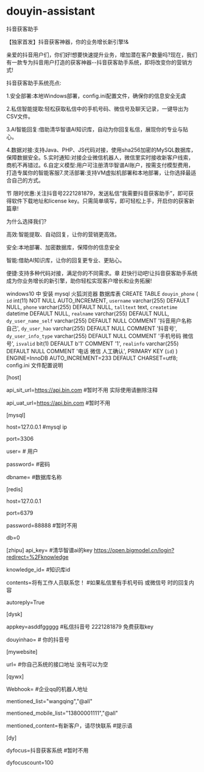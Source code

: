 # douyin-assistant
抖音获客助手

【独家首发】抖音获客神器，你的业务增长新引擎!&

 亲爱的抖音用户们，你们好!想要快速提升业务，增加潜在客户数量吗?现在，我们有一款专为抖音用户打造的获客神器--抖音获客助手系统，即将改变你的营销方式!
 
 抖音获客助手系统亮点:
 
1.安全部署:本地Windows部署，config.ini配置文件，确保你的信息安全无虞

2.私信智能提取:轻松获取私信中的手机号码、微信号及聊天记录，一键导出为CSV文件。

3.AI智能回复:借助清华智谱AI知识库，自动为你回复私信，展现你的专业与贴心。

4.数据对接:支持Java、PHP、JS代码对接，使用sha256加密的MySQL数据库，保障数据安全。5.实时通知:对接企业微信机器人，微信里实时接收新客户线索，商机不再错过。6.自定义模型:用户可注册清华智谱AI账户，按需支付模型费用，打造专属你的智能客服7.灵活部署:支持VM虚拟机部署和本地部署，让你选择最适合自己的方式。

节 限时优惠:关注抖音号2221281879，发送私信“我需要抖音获客助手”，即可获得软件下载地址和license key。只需简单填写，即可轻松上手，开启你的获客新篇章!

为什么选择我们?

高效:智能提取、自动回复，让你的营销更高效。

安全:本地部署、加密数据库，保障你的信息安全

智能:借助AI知识库，让你的回复更专业、更贴心。

便捷:支持多种代码对接，满足你的不同需求。章
赶快行动吧!让抖音获客助手系统成为你业务增长的新引擎，助你轻松实现客户增长和业务拓展!

windows10 中 安装 mysql 火狐浏览器
数据库表
CREATE TABLE `douyin_phone` (
  `id` int(11) NOT NULL AUTO_INCREMENT,
  `username` varchar(255) DEFAULT NULL,
  `phone` varchar(255) DEFAULT NULL,
  `talltext` text,
  `createtime` datetime DEFAULT NULL,
  `realname` varchar(255) DEFAULT NULL,
  `dy_user_name_self` varchar(255) DEFAULT NULL COMMENT '抖音用户名称 自己',
  `dy_user_hao` varchar(255) DEFAULT NULL COMMENT '抖音号',
  `dy_user_info_type` varchar(255) DEFAULT NULL COMMENT '手机号码  微信号',
  `isvalid` bit(1) DEFAULT b'1' COMMENT '1',
  `realinfo` varchar(255) DEFAULT NULL COMMENT '电话 微信  人工确认',
  PRIMARY KEY (`id`)
) ENGINE=InnoDB AUTO_INCREMENT=233 DEFAULT CHARSET=utf8;
config.ini 文件配置说明

[host]

api_sit_url=https://api.bin.com    #暂时不用     实际使用请删除注释

api_uat_url=https://api.bin.com   #暂时不用


[mysql]

host=127.0.0.1    #mysql ip

port=3306

user=              # 用户

password=          #密码

dbname=            #数据库名称



[redis]

host=127.0.0.1

port=6379

password=88888        #暂时不用

db=0



[zhipu]
api_key=              #清华智谱ai的key https://open.bigmodel.cn/login?redirect=%2Fknowledge

knowledge_id=         #知识库id

contents=将有工作人员联系您！  #如果私信里有手机号码 或微信号 时的回复内容

autoreply=True


[dysk]

appkey=asddfggggg      #私信抖音号 2221281879 免费获取key

douyinhao=             # 你的抖音号


[mywebsite]

url=                   #你自己系统的接口地址   没有可以为空



[qywx]

Webhook=            #企业qq的机器人地址

mentioned_list="wangqing","@all"

mentioned_mobile_list="13800001111","@all"

mentioned_content=有新客户，请尽快联系     #提示语



[dy]

dyfocus=抖音获客系统       #暂时不用

dyfocuscount=100

